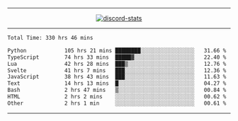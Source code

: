 <a href="https://www.github.com/ripavoid" target="_blank" rel="noreferrer">

-------

<div align='center'>
    <a href='https://discordapp.com/users/825178146797518881'>
        <img align='center' alt='discord-stats' src='https://api.discord-status.me/825178146797518881?nitro&boost=4&gradient=%231e0b1a%2C%23000000%2C%23000000%2C%23160316'></img>
    </a>
</div>

-------

<!--START_SECTION:waka-->

```txt
Total Time: 330 hrs 46 mins

Python            105 hrs 21 mins ████████░░░░░░░░░░░░░░░░░   31.66 %
TypeScript        74 hrs 33 mins  █████▓░░░░░░░░░░░░░░░░░░░   22.40 %
Lua               42 hrs 28 mins  ███▒░░░░░░░░░░░░░░░░░░░░░   12.76 %
Svelte            41 hrs 7 mins   ███░░░░░░░░░░░░░░░░░░░░░░   12.36 %
JavaScript        38 hrs 43 mins  ███░░░░░░░░░░░░░░░░░░░░░░   11.63 %
Text              14 hrs 13 mins  █░░░░░░░░░░░░░░░░░░░░░░░░   04.27 %
Bash              2 hrs 47 mins   ▒░░░░░░░░░░░░░░░░░░░░░░░░   00.84 %
HTML              2 hrs 2 mins    ░░░░░░░░░░░░░░░░░░░░░░░░░   00.62 %
Other             2 hrs 1 min     ░░░░░░░░░░░░░░░░░░░░░░░░░   00.61 %
```

<!--END_SECTION:waka-->

-------
